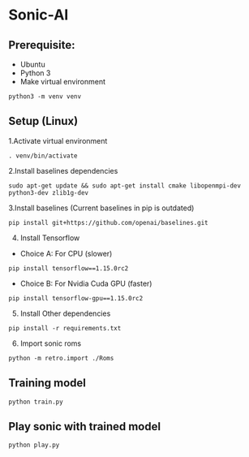 # Sonic-AI
## Prerequisite:
- Ubuntu
- Python 3
- Make virtual environment
```
python3 -m venv venv
```


## Setup (Linux)

1.Activate virtual environment
```
. venv/bin/activate
```
2.Install baselines dependencies
```
sudo apt-get update && sudo apt-get install cmake libopenmpi-dev python3-dev zlib1g-dev
```
3.Install baselines (Current baselines in pip is outdated)
```
pip install git+https://github.com/openai/baselines.git
```
4. Install Tensorflow
- Choice A: For CPU (slower)
```
pip install tensorflow==1.15.0rc2
```
- Choice B: For Nvidia Cuda GPU (faster)
```
pip install tensorflow-gpu==1.15.0rc2
```
5. Install Other dependencies
```
pip install -r requirements.txt
```
6. Import sonic roms
```
python -m retro.import ./Roms
```

## Training model
```
python train.py
```


## Play sonic with trained model
```
python play.py
```
